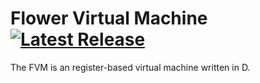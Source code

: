 # Flower Virtual Machine [![Latest Release](https://img.shields.io/github/release/flower/fvm.svg?label=latest%20release)](https://github.com/flower/fvm/releases/latest)
The FVM is an register-based virtual machine written in D.